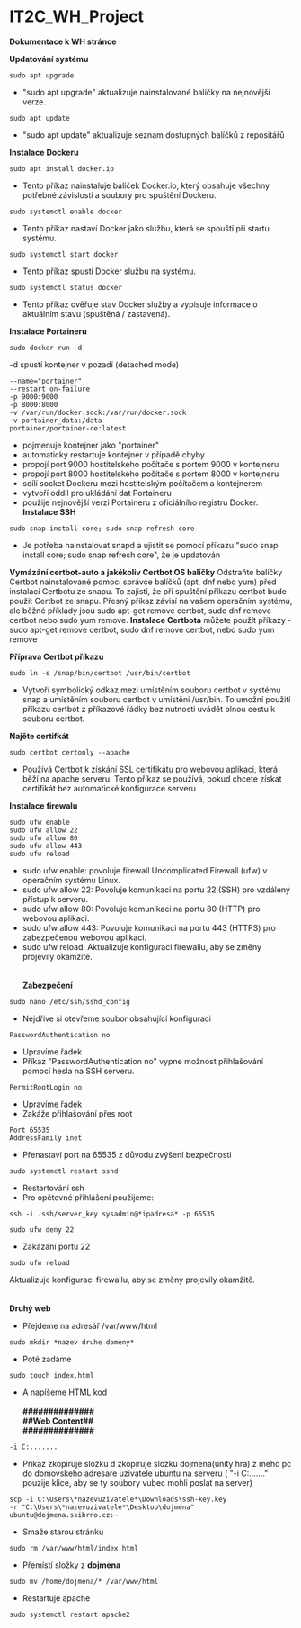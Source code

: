 # IT2C_WH_Project
**Dokumentace k WH stránce**

**Updatování systému**
````console
sudo apt upgrade 
````
- "sudo apt upgrade" aktualizuje nainstalované balíčky na nejnovější verze.
````console
sudo apt update
````
- "sudo apt update" aktualizuje seznam dostupných balíčků z repositářů

**Instalace Dockeru**
````console
sudo apt install docker.io
````
- Tento příkaz nainstaluje balíček Docker.io, který obsahuje všechny potřebné závislosti a soubory pro spuštění Dockeru.
````console
sudo systemctl enable docker
````
- Tento příkaz nastaví Docker jako službu, která se spouští při startu systému.
````console
sudo systemctl start docker
````
- Tento příkaz spustí Docker službu na systému.
````console
sudo systemctl status docker 
````
- Tento příkaz ověřuje stav Docker služby a vypisuje informace o aktuálním stavu (spuštěná / zastavená).

**Instalace Portaineru** 
````console
sudo docker run -d
````
-d spustí kontejner v pozadí (detached mode)
````console
--name="portainer"
--restart on-failure
-p 9000:9000
-p 8000:8000
-v /var/run/docker.sock:/var/run/docker.sock
-v portainer_data:/data
portainer/portainer-ce:latest
````
- pojmenuje kontejner jako "portainer"
- automaticky restartuje kontejner v případě chyby
- propojí port 9000 hostitelského počítače s portem 9000 v kontejneru
- propojí port 8000 hostitelského počítače s portem 8000 v kontejneru
- sdílí socket Dockeru mezi hostitelským počítačem a kontejnerem
- vytvoří oddíl pro ukládání dat Portaineru
- použije nejnovější verzi Portaineru z oficiálního registru Docker.
**Instalace SSH**
````console
sudo snap install core; sudo snap refresh core
````
- Je potřeba nainstalovat snapd a ujistit se pomocí příkazu "sudo snap install core; sudo snap refresh core", že je updatován

**Vymázání certbot-auto a jakékoliv Certbot OS balíčky**
Odstraňte balíčky Certbot nainstalované pomocí správce balíčků (apt, dnf nebo yum) před instalací Certbotu ze snapu. To zajistí, že při spuštění příkazu certbot bude použit Certbot ze snapu. Přesný příkaz závisí na vašem operačním systému, ale běžné příklady jsou sudo apt-get remove certbot, sudo dnf remove certbot nebo sudo yum remove.
**Instalace Certbota**
můžete použít příkazy - sudo apt-get remove certbot, sudo dnf remove certbot, nebo sudo yum remove

**Příprava Certbot příkazu**
````console
sudo ln -s /snap/bin/certbot /usr/bin/certbot
````
- Vytvoří symbolický odkaz mezi umístěním souboru certbot v systému snap a umístěním souboru certbot v umístění /usr/bin. To umožní použití příkazu certbot z příkazové řádky bez nutnosti uvádět plnou cestu k souboru certbot.

**Najěte certifkát**
````console
sudo certbot certonly --apache
````
- Používá Certbot k získání SSL certifikátu pro webovou aplikaci, která běží na apache serveru. Tento příkaz se používá, pokud chcete získat certifikát bez automatické konfigurace serveru


**Instalace firewalu**
````console
sudo ufw enable
sudo ufw allow 22
sudo ufw allow 80
sudo ufw allow 443
sudo ufw reload
````
- sudo ufw enable: povoluje firewall Uncomplicated Firewall (ufw) v operačním systému Linux.
- sudo ufw allow 22: Povoluje komunikaci na portu 22 (SSH) pro vzdálený přístup k serveru.
- sudo ufw allow 80: Povoluje komunikaci na portu 80 (HTTP) pro webovou aplikaci.
- sudo ufw allow 443: Povoluje komunikaci na portu 443 (HTTPS) pro zabezpečenou webovou aplikaci.
- sudo ufw reload: Aktualizuje konfiguraci firewallu, aby se změny projevily okamžitě.\
\
\
**Zabezpečení**
````console
sudo nano /etc/ssh/sshd_config
````
- Nejdříve si otevřeme soubor obsahující konfiguraci
````console
PasswordAuthentication no
````
- Upravíme řádek
- Příkaz "PasswordAuthentication no" vypne možnost přihlašování pomocí hesla na SSH serveru.
````console
PermitRootLogin no
````
- Upravíme řádek
- Zakáže přihlašování přes root
````console
Port 65535
AddressFamily inet
````
- Přenastaví port na 65535 z důvodu zvýšení bezpečnosti
````console
sudo systemctl restart sshd
````
- Restartování ssh
- Pro opětovné přihlášení použijeme:
````console
ssh -i .ssh/server_key sysadmin@*ipadresa* -p 65535
````
````console
sudo ufw deny 22
````
- Zakázání portu 22
````console
sudo ufw reload
````
Aktualizuje konfiguraci firewallu, aby se změny projevily okamžitě.\
\
\
**Druhý web**
- Přejdeme na adresář /var/www/html
````console
sudo mkdir *nazev druhe domeny*
````
- Poté zadáme
````console
sudo touch index.html
````
- A napíšeme HTML kod
\
\
**##############\
  ##Web Content##\
  ##############**
 ````console
 -i C:.......
 ````
 - Příkaz zkopiruje složku d
zkopiruje slozku dojmena(unity hra) z meho pc do domovskeho adresare uzivatele ubuntu na serveru ( "-i C:......." pouzije klice, aby se ty soubory vubec mohli poslat na server)
````console
scp -i C:\Users\*nazevuzivatele*\Downloads\ssh-key.key 
-r "C:\Users\*nazevuzivatele*\Desktop\dojmena" ubuntu@dojmena.ssibrno.cz:~
````
- Smaže starou stránku
````console
sudo rm /var/www/html/index.html
````

- Přemístí složky z **dojmena** 
````console
sudo mv /home/dojmena/* /var/www/html
````

- Restartuje apache
````console
sudo systemctl restart apache2
````
